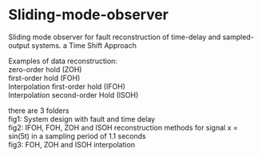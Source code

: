 # Sliding-mode-observer
Sliding mode observer for fault reconstruction of time-delay and sampled-output systems.
a Time Shift Approach

Examples of data reconstruction:  
zero-order hold (ZOH)  
first-order hold (FOH)  
Interpolation first-order hold (IFOH)  
Interpolation second-order Hold (ISOH)  

there are 3 folders  
fig1: System design with fault and time delay  
fig2: IFOH, FOH, ZOH and ISOH reconstruction methods for signal x = sin(5t) in a sampling period of 1.1 seconds  
fig3: FOH, ZOH and ISOH interpolation  
